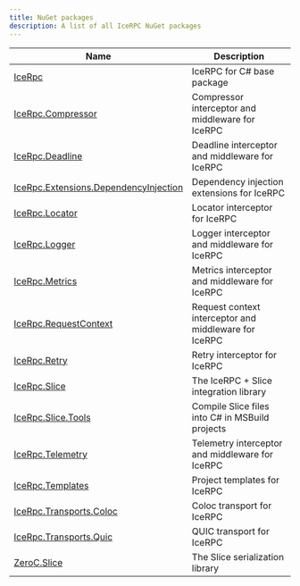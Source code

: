 ```yaml
---
title: NuGet packages
description: A list of all IceRPC NuGet packages
---
```


| Name                                    | Description                                           |
| --------------------------------------- | ----------------------------------------------------- |
| [IceRpc]                                | IceRPC for C# base package                            |
| [IceRpc.Compressor]                     | Compressor interceptor and middleware for IceRPC      |
| [IceRpc.Deadline]                       | Deadline interceptor and middleware for IceRPC        |
| [IceRpc.Extensions.DependencyInjection] | Dependency injection extensions for IceRPC            |
| [IceRpc.Locator]                        | Locator interceptor for IceRPC                        |
| [IceRpc.Logger]                         | Logger interceptor and middleware for IceRPC          |
| [IceRpc.Metrics]                        | Metrics interceptor and middleware for IceRPC         |
| [IceRpc.RequestContext]                 | Request context interceptor and middleware for IceRPC |
| [IceRpc.Retry]                          | Retry interceptor for IceRPC                          |
| [IceRpc.Slice]                          | The IceRPC + Slice integration library                |
| [IceRpc.Slice.Tools]                    | Compile Slice files into C# in MSBuild projects       |
| [IceRpc.Telemetry]                      | Telemetry interceptor and middleware for IceRPC       |
| [IceRpc.Templates]                      | Project templates for IceRPC                          |
| [IceRpc.Transports.Coloc]               | Coloc transport for IceRPC                            |
| [IceRpc.Transports.Quic]                | QUIC transport for IceRPC                             |
| [ZeroC.Slice]                           | The Slice serialization library                       |

[IceRpc]: https://www.nuget.org/packages/IceRpc
[IceRpc.Compressor]: https://www.nuget.org/packages/IceRpc.Compressor
[IceRpc.Deadline]: https://www.nuget.org/packages/IceRpc.Deadline
[IceRpc.Extensions.DependencyInjection]: https://www.nuget.org/packages/IceRpc.Extensions.DependencyInjection
[IceRpc.Locator]: https://www.nuget.org/packages/IceRpc.Locator
[IceRpc.Logger]: https://www.nuget.org/packages/IceRpc.Logger
[IceRpc.Metrics]: https://www.nuget.org/packages/IceRpc.Metrics
[IceRpc.RequestContext]: https://www.nuget.org/packages/IceRpc.RequestContext
[IceRpc.Retry]: https://www.nuget.org/packages/IceRpc.Retry
[IceRpc.Slice]: https://www.nuget.org/packages/IceRpc.Slice
[IceRpc.Slice.Tools]: https://www.nuget.org/packages/IceRpc.Slice.Tools
[IceRpc.Telemetry]: https://www.nuget.org/packages/IceRpc.Telemetry
[IceRpc.Templates]: https://www.nuget.org/packages/IceRpc.Templates
[IceRpc.Transports.Coloc]: https://www.nuget.org/packages/IceRpc.Transports.Coloc
[IceRpc.Transports.Quic]: https://www.nuget.org/packages/IceRpc.Transports.Quic
[ZeroC.Slice]: https://www.nuget.org/packages/ZeroC.Slice
